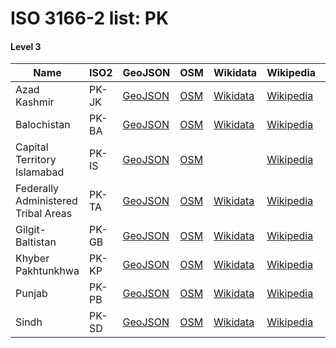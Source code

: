 # ISO 3166-2 list: PK


#### Level 3
Name | ISO2 | GeoJSON | OSM | Wikidata | Wikipedia | population 
--- | --- | --- | --- | --- | --- | --: 
Azad Kashmir | PK-JK | [GeoJSON](../../geojson/q8/iso2/PK/PK-JK.geojson) | [OSM](https://www.openstreetmap.org/relation/3780130) | [Wikidata](https://www.wikidata.org/wiki/Q200130) | [Wikipedia](http://en.wikipedia.org/wiki/en%3AAzad%20Kashmir) | 4,567,982
Balochistan | PK-BA | [GeoJSON](../../geojson/q8/iso2/PK/PK-BA.geojson) | [OSM](https://www.openstreetmap.org/relation/357968) | [Wikidata](https://www.wikidata.org/wiki/Q163239) | [Wikipedia](http://en.wikipedia.org/wiki/ur%3A%D8%A8%D9%84%D9%88%DA%86%D8%B3%D8%AA%D8%A7%D9%86) | 13,162,222
Capital Territory Islamabad | PK-IS | [GeoJSON](../../geojson/q8/iso2/PK/PK-IS.geojson) | [OSM](https://www.openstreetmap.org/relation/358002) |  | [Wikipedia](http://en.wikipedia.org/wiki/en%3ACapital%20Territory%20Islamabad) | 
Federally Administered Tribal Areas | PK-TA | [GeoJSON](../../geojson/q8/iso2/PK/PK-TA.geojson) | [OSM](https://www.openstreetmap.org/relation/358004) | [Wikidata](https://www.wikidata.org/wiki/Q208270) | [Wikipedia](http://en.wikipedia.org/wiki/en%3AFederally%20Administered%20Tribal%20Areas) | 4,452,913
Gilgit-Baltistan | PK-GB | [GeoJSON](../../geojson/q8/iso2/PK/PK-GB.geojson) | [OSM](https://www.openstreetmap.org/relation/357995) | [Wikidata](https://www.wikidata.org/wiki/Q200697) | [Wikipedia](http://en.wikipedia.org/wiki/en%3AGilgit-Baltistan) | 1,155,755
Khyber Pakhtunkhwa | PK-KP | [GeoJSON](../../geojson/q8/iso2/PK/PK-KP.geojson) | [OSM](https://www.openstreetmap.org/relation/3780131) | [Wikidata](https://www.wikidata.org/wiki/Q183314) | [Wikipedia](http://en.wikipedia.org/wiki/en%3AKhyber%20Pakhtunkhwa) | 26,896,829
Punjab | PK-PB | [GeoJSON](../../geojson/q8/iso2/PK/PK-PB.geojson) | [OSM](https://www.openstreetmap.org/relation/357988) | [Wikidata](https://www.wikidata.org/wiki/Q4478) | [Wikipedia](http://en.wikipedia.org/wiki/en%3APunjab%2C%20Pakistan) | 101,391,000
Sindh | PK-SD | [GeoJSON](../../geojson/q8/iso2/PK/PK-SD.geojson) | [OSM](https://www.openstreetmap.org/relation/357981) | [Wikidata](https://www.wikidata.org/wiki/Q37211) | [Wikipedia](http://en.wikipedia.org/wiki/en%3ASindh) | 55,245,497
